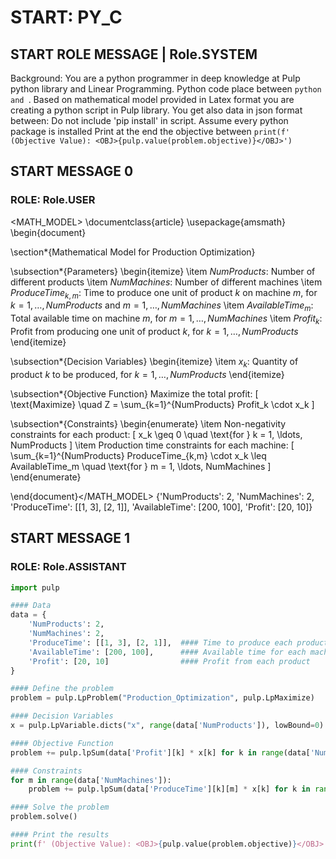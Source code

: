 # START: PY_C 
## START ROLE MESSAGE | Role.SYSTEM 
Background: You are a python programmer in deep knowledge at Pulp python library and Linear Programming. Python code place between ```python and ```. Based on mathematical model provided in Latex format you are creating a python script in Pulp library. You get also data in json format between: <DATA></DATA> Do not include 'pip install' in script. Assume every python package is installed Print at the end the objective between <OBJ></OBJ> `print(f' (Objective Value): <OBJ>{pulp.value(problem.objective)}</OBJ>')` 
## START MESSAGE 0 
### ROLE: Role.USER
<MATH_MODEL>
\documentclass{article}
\usepackage{amsmath}
\begin{document}

\section*{Mathematical Model for Production Optimization}

\subsection*{Parameters}
\begin{itemize}
    \item $NumProducts$: Number of different products
    \item $NumMachines$: Number of different machines
    \item $ProduceTime_{k,m}$: Time to produce one unit of product $k$ on machine $m$, for $k = 1, \ldots, NumProducts$ and $m = 1, \ldots, NumMachines$
    \item $AvailableTime_m$: Total available time on machine $m$, for $m = 1, \ldots, NumMachines$
    \item $Profit_k$: Profit from producing one unit of product $k$, for $k = 1, \ldots, NumProducts$
\end{itemize}

\subsection*{Decision Variables}
\begin{itemize}
    \item $x_k$: Quantity of product $k$ to be produced, for $k = 1, \ldots, NumProducts$
\end{itemize}

\subsection*{Objective Function}
Maximize the total profit:
\[
\text{Maximize} \quad Z = \sum_{k=1}^{NumProducts} Profit_k \cdot x_k
\]

\subsection*{Constraints}
\begin{enumerate}
    \item Non-negativity constraints for each product:
    \[
    x_k \geq 0 \quad \text{for } k = 1, \ldots, NumProducts
    \]
    \item Production time constraints for each machine:
    \[
    \sum_{k=1}^{NumProducts} ProduceTime_{k,m} \cdot x_k \leq AvailableTime_m \quad \text{for } m = 1, \ldots, NumMachines
    \]
\end{enumerate}

\end{document}</MATH_MODEL>
<DATA>
{'NumProducts': 2, 'NumMachines': 2, 'ProduceTime': [[1, 3], [2, 1]], 'AvailableTime': [200, 100], 'Profit': [20, 10]}</DATA>


## START MESSAGE 1 
### ROLE: Role.ASSISTANT
```python
import pulp

#### Data
data = {
    'NumProducts': 2,
    'NumMachines': 2,
    'ProduceTime': [[1, 3], [2, 1]],  #### Time to produce each product on each machine
    'AvailableTime': [200, 100],      #### Available time for each machine
    'Profit': [20, 10]                #### Profit from each product
}

#### Define the problem
problem = pulp.LpProblem("Production_Optimization", pulp.LpMaximize)

#### Decision Variables
x = pulp.LpVariable.dicts("x", range(data['NumProducts']), lowBound=0)

#### Objective Function
problem += pulp.lpSum(data['Profit'][k] * x[k] for k in range(data['NumProducts'])), "Total_Profit"

#### Constraints
for m in range(data['NumMachines']):
    problem += pulp.lpSum(data['ProduceTime'][k][m] * x[k] for k in range(data['NumProducts'])) <= data['AvailableTime'][m], f"Machine_{m+1}_Time_Constraint"

#### Solve the problem
problem.solve()

#### Print the results
print(f' (Objective Value): <OBJ>{pulp.value(problem.objective)}</OBJ>')
```

